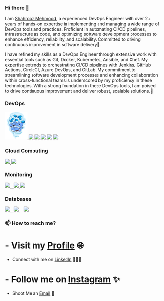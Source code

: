 ### Hi there 👋

<!--
**shahroozmehmood** is a ✨ _special_ ✨ repository because its `README.md` (this file) appears on your GitHub profile.
-->

I am [Shahrooz Mehmood](https://www.linkedin.com/in/shahrooz-mehmood/), a experienced DevOps Engineer with over 2+ years of hands-on expertise in implementing and managing a wide range of DevOps tools and practices. Proficient in automating CI/CD pipelines, infrastructure as code, and optimizing software development processes to enhance efficiency, reliability, and scalability. Committed to driving continuous improvement in software delivery🎯.

I have refined my skills as a DevOps Engineer through extensive work with essential tools such as Git, Docker, Kubernetes, Ansible, and Chef. My expertise extends to orchestrating CI/CD pipelines with Jenkins, GitHub Actions, CircleCI, Azure DevOps, and GitLab. My commitment to streamlining software development processes and enhancing collaboration within cross-functional teams is underscored by my proficiency in these technologies. With a strong foundation in these DevOps tools, I am poised to drive continuous improvement and deliver robust, scalable solutions.🚀

### DevOps 

<p float="left">
  <a href="https://golang.org/" target="_blank" >
    <img src="https://github.com/shahrooz2211/asstes/blob/master/assets/docker.gif"  height="90" />
  </a>
  <a href="https://www.docker.com/" target="_blank" >
    <img src="https://raw.githubusercontent.com/itsksaurabh/itsksaurabh/master/assets/docker.gif"  height="80" /> 
  </a>
  <a href="https://kubernetes.io/" target="_blank" >
    <img src="https://raw.githubusercontent.com/itsksaurabh/itsksaurabh/master/assets/k8s.gif"  height="75" />
  </a>
  <a href="https://helm.sh/" target="_blank" >
    <img src="https://raw.githubusercontent.com/itsksaurabh/itsksaurabh/master/assets/helm.gif"  height="75" />
  </a
  <a href="https://docs.gitlab.com/ee/ci/" target="_blank" >
    <img src="https://raw.githubusercontent.com/itsksaurabh/itsksaurabh/master/assets/cicd.gif"  height="65" />
  </a>
    <a href="https://www.terraform.io/" target="_blank" >
    <img src="https://raw.githubusercontent.com/itsksaurabh/itsksaurabh/master/assets/terraform.gif" width="120" />
  </a>


 </p>
  
### Cloud Computing
  
 <p float="left">
  <a href="https://aws.amazon.com/" target="_blank" >
    <img src="https://raw.githubusercontent.com/itsksaurabh/itsksaurabh/master/assets/aws.gif"  height="75" />
  </a>
  <a href="https://m.do.co/c/3bc2250b7076" target="_blank" >
    <img src="https://raw.githubusercontent.com/itsksaurabh/itsksaurabh/master/assets/do.gif"  height="75" />
  </a> 
 </p>
  
### Monitoring
  
 <p float="left">
  <a href="https://grafana.com/" target="_blank" >
    <img src="https://raw.githubusercontent.com/itsksaurabh/itsksaurabh/master/assets/grafana.gif" height="60" />&nbsp;&nbsp;
  </a>
  <a href="https://prometheus.io/" target="_blank" >
    <img src="https://raw.githubusercontent.com/itsksaurabh/itsksaurabh/master/assets/prometheus.gif" height="65" />
  </a>
  <a href="https://www.influxdata.com/" target="_blank" >
    <img src="https://raw.githubusercontent.com/itsksaurabh/itsksaurabh/master/assets/influxdata.gif" height="60" />
  </a>
</p>

### Databases
  
 <p float="left">
  <a href="https://www.postgresql.org/" target="_blank" >
    <img src="https://raw.githubusercontent.com/itsksaurabh/itsksaurabh/master/assets/postgresql.gif" height="90" />&nbsp;&nbsp;
  </a>
  <a href="https://www.timescale.com/" target="_blank" >
    <img src="https://raw.githubusercontent.com/itsksaurabh/itsksaurabh/master/assets/tsdb.gif" width="120" />
  </a>&nbsp;&nbsp;
  <a href="https://www.mongodb.com/" target="_blank" >
    <img src="https://raw.githubusercontent.com/itsksaurabh/itsksaurabh/master/assets/mongo.gif" height="80" />
  </a>
</p>


### 📫 How to reach me?

# - Visit my [Profile](https://www.linkedin.com/in/shahrooz-mehmood/) 🌐
 - Connect with me on [LinkedIn](https://www.linkedin.com/in/shahrooz-mehmood/) 👨🏻‍💻
# - Follow me on [Instagram](https://www.linkedin.com/in/shahrooz-mehmood/) ✨
 - Shoot Me an [Email](mailto:shahroozmehmood50@gmail.com) 💌
